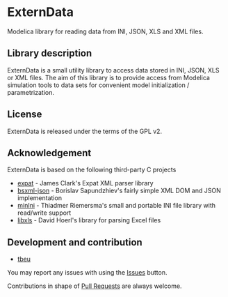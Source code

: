 # ExternData
Modelica library for reading data from INI, JSON, XLS and XML files.

## Library description
ExternData is a small utility library to access data stored in INI, JSON, XLS or XML files.
The aim of this library is to provide access from Modelica simulation tools to data sets
for convenient model initialization / parametrization.

## License
ExternData is released under the terms of the GPL v2.

## Acknowledgement
ExternData is based on the following third-party C projects
* [expat](http://sourceforge.net/projects/expat) -
James Clark's Expat XML parser library
* [bsxml-json](https://github.com/bsapundzhiev/bsxml-json) -
Borislav Sapundzhiev's fairly simple XML DOM and JSON implementation
* [minIni](https://github.com/compuphase/minIni) -
Thiadmer Riemersma's small and portable INI file library with read/write support
* [libxls](http://sourceforge.net/projects/libxls) -
David Hoerl's library for parsing Excel files

## Development and contribution
* [tbeu](https://github.com/tbeu)

You may report any issues with using the [Issues](../../issues) button.

Contributions in shape of [Pull Requests](../../pulls) are always welcome.